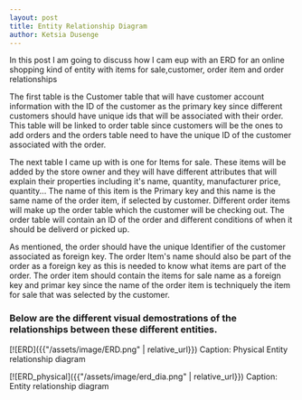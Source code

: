 ```yaml
---
layout: post
title: Entity Relationship Diagram
author: Ketsia Dusenge
---
```

In this post I am going to discuss how I cam eup with an ERD for an online shopping kind of entity with items for sale,customer, order item and order relationships



The first table is the Customer table that will have customer account information with the ID of the customer as the primary key since different customers should have unique ids that will be associated with their order. This table will be linked to order table since customers will be the ones to add orders and the orders table need to have the unique ID of the customer associated with the order.

The next table I came up with is one for Items for sale. These items will be added by the store owner and they will have different attributes that will explain their properties including it's name, quantity, manufacturer price, quantity... The name of this item is the Primary key and this name is the same name of the order item, if selected by customer. Different order items will make up the order table which the customer will be checking out. The order table will contain an ID of the order and different conditions of when it should be deliverd or picked up.

As mentioned, the order should have the unique Identifier of the customer associated as foreign key. The order Item's name should also be part of the order as a foreign key as this is needed to know what items are part of the order. The order item should contain the items for sale name as a foreign key and primar key since the name of the order item is techniquely the item for sale that was selected by the customer.

### Below are the different visual demostrations of the relationships between these different entities.


[![ERD]({{"/assets/image/ERD.png" | relative_url}})
Caption: Physical Entity relationship diagram

[![ERD_physical]({{"/assets/image/erd_dia.png" | relative_url}})
Caption: Entity relationship diagram